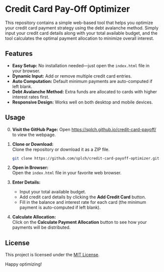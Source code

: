 # Credit Card Pay-Off Optimizer

This repository contains a simple web-based tool that helps you optimize your credit card payment strategy using the debt avalanche method. Simply input your credit card details along with your total available budget, and the tool calculates the optimal payment allocation to minimize overall interest.

## Features

- **Easy Setup:** No installation needed—just open the `index.html` file in your browser.
- **Dynamic Input:** Add or remove multiple credit card entries.
- **Auto Computation:** Default minimum payments are auto-computed if left blank.
- **Debt Avalanche Method:** Extra funds are allocated to cards with higher interest rates first.
- **Responsive Design:** Works well on both desktop and mobile devices.

## Usage

0. **Visit the GitHub Page:**
    Open <https://splch.github.io/credit-card-payoff/> to view the webpage.

1. **Clone or Download:**  
   Clone the repository or download it as a ZIP file.

   ```bash
   git clone https://github.com/splch/credit-card-payoff-optimizer.git
   ```

2. **Open in Browser:**  
   Open the `index.html` file in your favorite web browser.

3. **Enter Details:**

   - Input your total available budget.
   - Add credit card details by clicking the **Add Credit Card** button.
   - Fill in the balance and interest rate for each card (the minimum payment is auto-computed if left blank).

4. **Calculate Allocation:**  
   Click on the **Calculate Payment Allocation** button to see how your payments will be distributed.

## License

This project is licensed under the [MIT License](LICENSE).

Happy optimizing!
